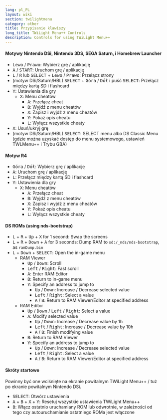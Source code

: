 ```yaml
---
lang: pl_PL
layout: wiki
section: twilightmenu
category: other
title: Przypisanie klawiszy
long_title: TWiLight Menu++ Controls
description: Controls for using TWiLight Menu++
---
```


#### Motywy Nintendo DSi, Nintendo 3DS, SEGA Saturn, i Homebrew Launcher
- <kbd>Lewo</kbd> / <kbd>Prawo</kbd>: Wybierz grę / aplikację
- <kbd class="face">A</kbd> / <kbd>START</kbd>: Uruchom grę / aplikację
- <kbd class="l">L</kbd> / <kbd class="r">R</kbd> lub <kbd>SELECT</kbd> + <kbd>Lewo</kbd> / <kbd>Prawo</kbd>: Przełącz strony
- (motyw DSi/Saturn/HBL) <kbd>SELECT</kbd> + <kbd>Góra</kbd> / <kbd>Dół</kbd> i puść <kbd>SELECT</kbd>: Przełącz między kartą SD i flashcard
- <kbd class="face">Y</kbd>: Ustawienia dla gry
   - <kbd class="face">X</kbd>: Menu cheatów
      - <kbd class="face">A</kbd>: Przełącz cheat
      - <kbd class="face">B</kbd>: Wyjdź z menu cheatów
      - <kbd class="face">X</kbd>: Zapisz i wyjdź z menu cheatów
      - <kbd class="face">Y</kbd>: Pokaż opis cheatu
      - <kbd class="l">L</kbd>: Wyłącz wszystkie cheaty
- <kbd class="face">X</kbd>: Usuń/ukryj grę
- (motyw DSi/Saturn/HBL) <kbd>SELECT</kbd>: SELECT menu albo DS Classic Menu (gdzie można uzyskać dostęp do menu systemowego, ustawień TWLMenu++ i Trybu GBA)

#### Motyw R4
- <kbd>Góra</kbd> / <kbd>Dół</kbd>: Wybierz grę / aplikację
- <kbd class="face">A</kbd>: Uruchom grę / aplikację
- <kbd class="l">L</kbd>: Przełącz między kartą SD i flashcard
- <kbd class="face">Y</kbd>: Ustawienia dla gry
   - <kbd class="face">X</kbd>: Menu cheatów
      - <kbd class="face">A</kbd>: Przełącz cheat
      - <kbd class="face">B</kbd>: Wyjdź z menu cheatów
      - <kbd class="face">X</kbd>: Zapisz i wyjdź z menu cheatów
      - <kbd class="face">Y</kbd>: Pokaż opis cheatu
      - <kbd class="l">L</kbd>: Wyłącz wszystkie cheaty

#### DS ROMs (using nds-bootstrap)
- <kbd class="l">L</kbd> + <kbd class="r">R</kbd> + <kbd>Up</kbd> + <kbd class="face">X</kbd> for 1 second: Swap the screens
- <kbd class="l">L</kbd> + <kbd class="r">R</kbd> + <kbd>Down</kbd> + <kbd class="face">A</kbd> for 3 seconds: Dump RAM to `sd:/_nds/nds-bootstrap`, as `ramDump.bin`
- <kbd class="l">L</kbd> + <kbd>Down</kbd> + <kbd>SELECT</kbd>: Open the in-game menu
   - RAM Viewer
      - <kbd>Up</kbd> / <kbd>Down</kbd>: Scroll
      - <kbd>Left</kbd> / <kbd>Right</kbd>: Fast scroll
      - <kbd class="face">A</kbd>: Enter RAM Editor
      - <kbd class="face">B</kbd>: Return to in-game menu
      - <kbd class="face">Y</kbd>: Specify an address to jump to
        - <kbd>Up</kbd> / <kbd>Down</kbd>: Increase / Decrease selected value
        - <kbd>Left</kbd> / <kbd>Right</kbd>: Select a value
        - <kbd class="face">A</kbd> / <kbd class="face">B</kbd>: Return to RAM Viewer/Editor at specified address
   - RAM Editor
      - <kbd>Up</kbd> / <kbd>Down</kbd> / <kbd>Left</kbd> / <kbd>Right</kbd>: Select a value
      - <kbd class="face">A</kbd>: Modify selected value
         - <kbd>Up</kbd> / <kbd>Down</kbd>: Increase / Decrease value by 1h
         - <kbd>Left</kbd> / <kbd>Right</kbd>: Increase / Decrease value by 10h
         - <kbd class="face">A</kbd> / <kbd class="face">B</kbd>: Finish modifying value
      - <kbd class="face">B</kbd>: Return to RAM Viewer
      - <kbd class="face">Y</kbd>: Specify an address to jump to
        - <kbd>Up</kbd> / <kbd>Down</kbd>: Increase / Decrease selected value
        - <kbd>Left</kbd> / <kbd>Right</kbd>: Select a value
        - <kbd class="face">A</kbd> / <kbd class="face">B</kbd>: Return to RAM Viewer/Editor at specified address

#### Skróty startowe
Powinny być one wciśnięte na ekranie powitalnym TWiLight Menu++ / tuż po ekranie powitalnym Nintendo DSi.

- <kbd>SELECT</kbd>: Otwórz ustawienia
- <kbd class="face">A</kbd> + <kbd class="face">B</kbd> + <kbd class="face">X</kbd> + <kbd class="face">Y</kbd>: Resetuj wszystkie ustawienia TWiLight Menu++
- <kbd class="face">B</kbd>: Włącz ostatnio uruchamiany ROM lub odwrotnie, w zależności od tego czy autouruchamianie ostatniego ROMa jest włączone
